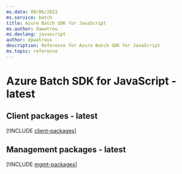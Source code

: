 ```yaml
---
ms.data: 09/06/2022
ms.service: batch
title: Azure Batch SDK for JavaScript
ms.author: dawatrou
ms.devlang: javascript
author: dpwatrous
description: Reference for Azure Batch SDK for JavaScript
ms.topic: reference
---
```

# Azure Batch SDK for JavaScript - latest

## Client packages - latest
[!INCLUDE [client-packages](batch-client-index.md)]
## Management packages - latest
[!INCLUDE [mgmt-packages](batch-mgmt-index.md)]